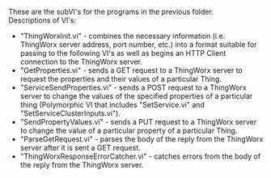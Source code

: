 These are the subVI's for the programs in the previous folder. <br>
Descriptions of VI's: <br>
- "ThingWorxInit.vi" - combines the necessary information (i.e. ThingWorx server address, port number, etc.) into a format suitable for passing to the following VI's as well as begins an HTTP Client connection to the ThingWorx server. <br>
- "GetProperties.vi" - sends a GET request to a ThingWorx server to request the properties and their values of a particular Thing. <br>
- "ServiceSendProperties.vi" - sends a POST request to a ThingWorx server to change the values of the specified properties of a particular thing (Polymorphic VI that includes "SetService.vi" and "SetServiceClusterInputs.vi"). <br>
- "SendPropertyValues.vi" - sends a PUT request to a ThingWorx server to change the value of a particular property of a particular Thing. <br> 
- "ParseGetRequest.vi" - parses the body of the reply from the ThingWorx server after it is sent a GET request. <br>
- "ThingWorxResponseErrorCatcher.vi" - catches errors from the body of the reply from the ThingWorx server. <br>

